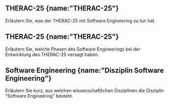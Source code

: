## THERAC-25 {name:"THERAC-25"}
<p>Erläutern Sie, was der THERAC-25 mit Software Engineering zu tun hat.</p>

## THERAC-25 {name:"THERAC-25"}
<p>Erläutern Sie, welche Phasen des Software Engineerings bei der Entwicklung des THERAC-25 versagt haben.</p>

## Software Engineering {name:"Disziplin Software Engineering"}
<p>Erläutern Sie kurz, aus welchen wissenschaftlichen Disziplinen die Disziplin "Software Engineering" besteht.</p>
